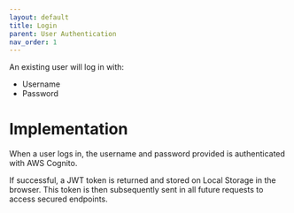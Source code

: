 ```yaml
---
layout: default
title: Login
parent: User Authentication
nav_order: 1
---
```


An existing user will log in with:
* Username
* Password

# Implementation
When a user logs in, the username and password provided is authenticated with AWS Cognito.

If successful, a JWT token is returned and stored on Local Storage in the browser. 
This token is then subsequently sent in all future requests to access secured endpoints.